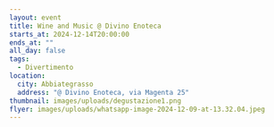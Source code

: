 ```yaml
---
layout: event
title: Wine and Music @ Divino Enoteca
starts_at: 2024-12-14T20:00:00
ends_at: ""
all_day: false
tags:
  - Divertimento
location:
  city: Abbiategrasso
  address: "@ Divino Enoteca, via Magenta 25"
thumbnail: images/uploads/degustazione1.png
flyer: images/uploads/whatsapp-image-2024-12-09-at-13.32.04.jpeg
---
```

